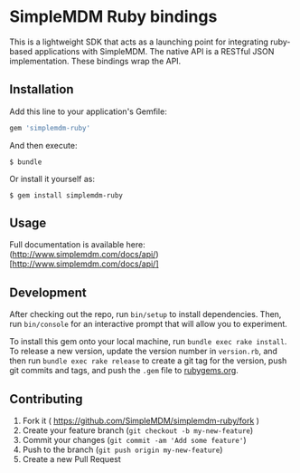 # SimpleMDM Ruby bindings

This is a lightweight SDK that acts as a launching point for integrating ruby-based applications with SimpleMDM. The native API is a RESTful JSON implementation. These bindings wrap the API.

## Installation

Add this line to your application's Gemfile:

```ruby
gem 'simplemdm-ruby'
```

And then execute:

    $ bundle

Or install it yourself as:

    $ gem install simplemdm-ruby

## Usage

Full documentation is available here: (http://www.simplemdm.com/docs/api/)[http://www.simplemdm.com/docs/api/]

## Development

After checking out the repo, run `bin/setup` to install dependencies. Then, run `bin/console` for an interactive prompt that will allow you to experiment.

To install this gem onto your local machine, run `bundle exec rake install`. To release a new version, update the version number in `version.rb`, and then run `bundle exec rake release` to create a git tag for the version, push git commits and tags, and push the `.gem` file to [rubygems.org](https://rubygems.org).

## Contributing

1. Fork it ( https://github.com/SimpleMDM/simplemdm-ruby/fork )
2. Create your feature branch (`git checkout -b my-new-feature`)
3. Commit your changes (`git commit -am 'Add some feature'`)
4. Push to the branch (`git push origin my-new-feature`)
5. Create a new Pull Request
